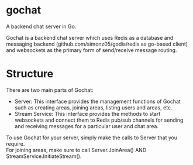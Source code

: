 gochat
======

A backend chat server in Go.

Gochat is a backend chat server which uses Redis as a database and messaging 
backend (github.com/simonz05/godis/redis as go-based client) and websockets as 
the primary form of send/receive message routing.

Structure
=========

There are two main parts of Gochat:

- Server: This interface provides the management functions of Gochat such as 
  creating areas, joining areas, listing users and areas, etc.
- Stream Service: This interface provides the methods to start websockets and 
  connect them to Redis pub/sub channels for sending and receiving messages for 
  a particular user and chat area.

To use Gochat for your server, simply make the calls to Server that you require.  
For joining areas, make sure to call Server.JoinArea() AND 
StreamService.InitiateStream().
